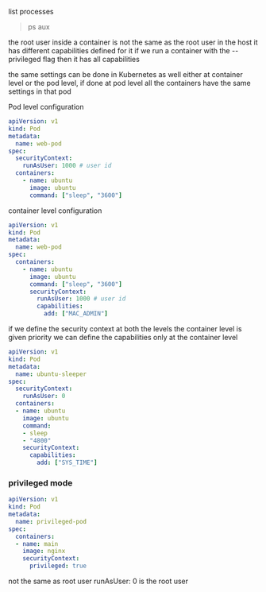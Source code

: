 list processes
> ps aux

the root user inside a container is not the same as the root user in the host
it has different capabilities defined for it
if we run a container with the --privileged flag then it has all capabilities

the same settings can be done in Kubernetes as well
either at container level or the pod level, if done at pod level all the containers have the same settings in that pod

Pod level configuration
```yml
apiVersion: v1
kind: Pod
metadata:
  name: web-pod
spec: 
  securityContext:
    runAsUser: 1000 # user id
  containers:
    - name: ubuntu
      image: ubuntu
      command: ["sleep", "3600"]
```

container level configuration
```yml
apiVersion: v1
kind: Pod
metadata:
  name: web-pod
spec: 
  containers:
    - name: ubuntu
      image: ubuntu
      command: ["sleep", "3600"]
      securityContext:
	    runAsUser: 1000 # user id
	    capabilities:
	      add: ["MAC_ADMIN"]
```

if we define the security context at both the levels the container level is given priority
we can define the capabilities only at the container level

```yml
apiVersion: v1
kind: Pod
metadata:
  name: ubuntu-sleeper
spec:
  securityContext:
    runAsUser: 0
  containers:
  - name: ubuntu
    image: ubuntu
    command:
    - sleep
    - "4800"
    securityContext:
      capabilities:
        add: ["SYS_TIME"]
```

### privileged mode
```yml
apiVersion: v1
kind: Pod
metadata:
  name: privileged-pod
spec:
  containers:
  - name: main
    image: nginx
    securityContext:
      privileged: true
```

not the same as root user
runAsUser: 0 is the root user